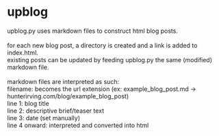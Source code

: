 # upblog
upblog.py uses markdown files to construct html blog posts.<br><br>
for each new blog post, a directory is created and a link is added to index.html.<br>
existing posts can be updated by feeding upblog.py the same (modified) markdown file.<br><br>
markdown files are interpreted as such:<br>
filename: becomes the url extension (ex: example_blog_post.md -> hunterirving.com/blog/example_blog_post)<br>
line 1: blog title<br>
line 2: descriptive brief/teaser text<br>
line 3: date (set manually)<br>
line 4 onward: interpreted and converted into html<br><br>
